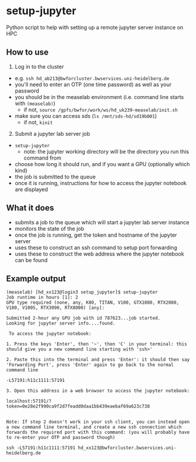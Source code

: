 # setup-jupyter

Python script to help with setting up a remote jupyter server instance on HPC

## How to use

1. Log in to the cluster

- e.g. `ssh hd_ab213@bwforcluster.bwservices.uni-heidelberg.de`
- you'll need to enter an OTP (one time password) as well as your password
- you should be in the measelab environment (i.e. command line starts with `(measelab)`)
  - if not, `source /gpfs/bwfor/work/ws/hd_uk239-measelab/init.sh`
- make sure you can access sds (`ls /mnt/sds-hd/sd19b001`)
  - if not, `kinit`

2. Submit a jupyter lab server job

- `setup-jupyter`
  - note: the jupyter working directory will be the directory you run this command from
- choose how long it should run, and if you want a GPU (optionally which kind)
- the job is submitted to the queue
- once it is running, instructions for how to access the jupyter notebook are displayed

## What it does

- submits a job to the queue which will start a jupyter lab server instance
- monitors the state of the job
- once the job is running, get the token and hostname of the jupyter server
- uses these to construct an ssh command to setup port forwarding
- uses these to construct the web address where the jupyter notebook can be found

## Example output

```
(measelab) [hd_xx123@login3 setup_jupyter]$ setup-jupyter
Job runtime in hours [1]: 2
GPU type required (none, any, K80, TITAN, V100, GTX1080, RTX2080, V100, V100S, RTX3090, RTX8000) [any]:

Submitted 2-hour any GPU job with id 787623...job started.
Looking for jupyter server info....found.

 To access the jupyter notebook:

1. Press the keys 'Enter', then '~', then 'C' in your terminal: this should give you a new command line starting with 'ssh>'

2. Paste this into the terminal and press 'Enter': it should then say 'Forwarding Port', press 'Enter' again to go back to the normal command line

-L57191:h11c1111:57191

3. Open this address in a web browser to access the jupyter notebook:

localhost:57191/?token=0e28e2f990ca9f2d7feadd0daa1bb439eaebaf69a623c738


Note: If step 2 doesn't work in your ssh client, you can instead open a new command line terminal, and create a new ssh connection which forwards the required port with this command: (you will probably have to re-enter your OTP and password though)

ssh -L57191:h11c1111:57191 hd_xx123@bwforcluster.bwservices.uni-heidelberg.de
```
